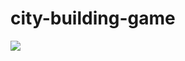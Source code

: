 # city-building-game
![](https://github.com/karanjasjOG/city-building-game/blob/main/Assets/ezgif.com-gif-maker%20(3).gif)
